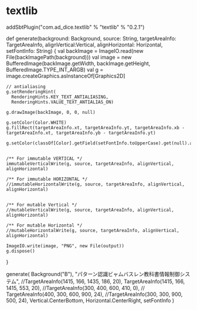 textlib
=======

addSbtPlugin("com.ad_dice.textlib" % "textlib" % "0.2.1")



def generate(background: Background, source: String, targetAreaInfo: TargetAreaInfo, alignVertical:Vertical, alignHorizontal: Horizontal, setFontInfo: String) {
  val backImage = ImageIO.read(new File(backImagePath(background)))
  val image = new BufferedImage(backImage.getWidth, backImage.getHeight, BufferedImage.TYPE_INT_ARGB)
  val g = image.createGraphics.asInstanceOf[Graphics2D] 
  
    // antialiasing
    g.setRenderingHint(
      RenderingHints.KEY_TEXT_ANTIALIASING,
      RenderingHints.VALUE_TEXT_ANTIALIAS_ON)

    g.drawImage(backImage, 0, 0, null)
    
    g.setColor(Color.WHITE)
    g.fillRect(targetAreaInfo.xt, targetAreaInfo.yt, targetAreaInfo.xb - targetAreaInfo.xt, targetAreaInfo.yb - targetAreaInfo.yt)

    g.setColor(classOf[Color].getField(setFontInfo.toUpperCase).get(null).asInstanceOf[Color])


    /** For immutable VERTICAL */
    immutableVerticalWrite(g, source, targetAreaInfo, alignVertical, alignHorizontal)

    /** For immutable HORIZONTAL */
    //immutableHorizontalWrite(g, source, targetAreaInfo, alignVertical, alignHorizontal)

    
    /** For mutable Vertical */
    //mutableVerticalWrite(g, source, targetAreaInfo, alignVertical, alignHorizontal)

    /** For mutable Horizontal */
    //mutableHorizontalWrite(g, source, targetAreaInfo, alignVertical, alignHorizontal)

    ImageIO.write(image, "PNG", new File(output))
    g.dispose()
  }

  generate(
    Background("B"),
    "パターン認識ビャムバスレン教科書情報制御システム",
    //TargetAreaInfo(1415, 166, 1435, 186, 20),
    TargetAreaInfo(1415, 166, 1415, 553, 20),
    //TargetAreaInfo(300, 400, 600, 410, 0),
    // TargetAreaInfo(400, 300, 600, 900, 24),
    //TargetAreaInfo(300, 300, 900, 500, 24),
    Vertical.CenterBottom,
    Horizontal.CenterRight,
    setFontInfo
    )

